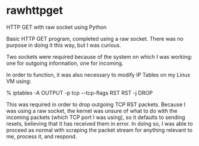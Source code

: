 rawhttpget
==========

HTTP GET with raw socket using Python


Basic HTTP GET program, completed using a raw socket. There was no purpose in doing it this way, but I was curious.

Two sockets were required because of the system on which I was working: one for outgoing information, one for incoming.

In order to function, it was also necessary to modify IP Tables on my Linux VM using:

% iptables -A OUTPUT -p tcp --tcp-flags RST RST -j DROP

This was required in order to drop outgoing TCP RST packets. Because I was using a raw socket, the kernel was unsure of what
to do with the incoming packets (which TCP port I was using), so it defaults to sending resets, believing that it has received them in error. In doing so, I was able to proceed as normal with scraping the packet stream for anything relevant to me, process it, and respond.
